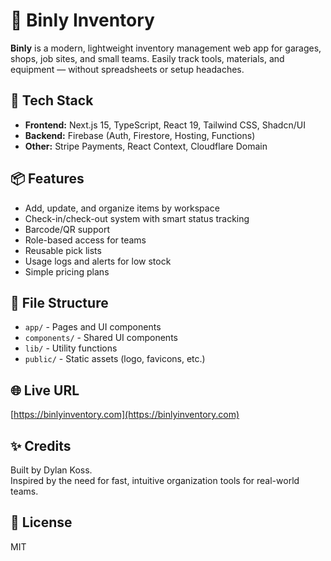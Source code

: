 # 🧱 Binly Inventory

**Binly** is a modern, lightweight inventory management web app for garages, shops, job sites, and small teams. Easily track tools, materials, and equipment — without spreadsheets or setup headaches.

## 🧩 Tech Stack

- **Frontend:** Next.js 15, TypeScript, React 19, Tailwind CSS, Shadcn/UI
- **Backend:** Firebase (Auth, Firestore, Hosting, Functions)
- **Other:** Stripe Payments, React Context, Cloudflare Domain

## 📦 Features

- Add, update, and organize items by workspace
- Check-in/check-out system with smart status tracking
- Barcode/QR support
- Role-based access for teams
- Reusable pick lists
- Usage logs and alerts for low stock
- Simple pricing plans

## 📂 File Structure

- `app/` - Pages and UI components
- `components/` - Shared UI components
- `lib/` - Utility functions
- `public/` - Static assets (logo, favicons, etc.)

## 🌐 Live URL

[https://binlyinventory.com](https://binlyinventory.com)

## ✨ Credits

Built by Dylan Koss.  
Inspired by the need for fast, intuitive organization tools for real-world teams.

## 📜 License

MIT
